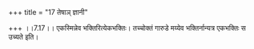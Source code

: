 +++
title = "17 तेषाञ् ज्ञानी"

+++
।।7.17।। एकस्मिन्नेव भक्तिरित्येकभक्तिः। तच्चोक्तं गारुडे मय्येव
भक्तिर्नान्यत्र एकभक्तिः स उच्यते इति।
